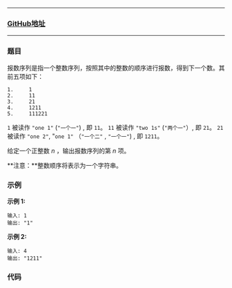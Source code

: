 ------

### [GitHub地址](https://github.com/innerpeacez/leetcode)

------

### 题目

报数序列是指一个整数序列，按照其中的整数的顺序进行报数，得到下一个数。其前五项如下：

```
1.     1
2.     11
3.     21
4.     1211
5.     111221
```

`1` 被读作  `"one 1"`  (`"一个一"`) , 即 `11`。
`11` 被读作 `"two 1s"` (`"两个一"`）, 即 `21`。
`21` 被读作 `"one 2"`,  "`one 1"` （`"一个二"` ,  `"一个一"`) , 即 `1211`。

给定一个正整数 *n* ，输出报数序列的第 *n* 项。

**注意：**整数顺序将表示为一个字符串。

### 示例

**示例 1:**

```
输入: 1
输出: "1"
```

**示例 2:**

```
输入: 4
输出: "1211"
```

### 代码
